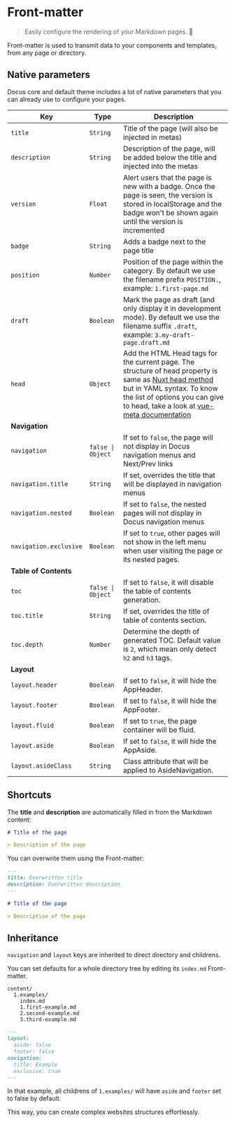 # Front-matter

> Easily configure the rendering of your Markdown pages. 📝

Front-matter is used to transmit data to your components and templates, from any page or directory.

## Native parameters

Docus core and default theme includes a lot of native parameters that you can already use to configure your pages.

| Key | Type | Description |
|---------|--------| -----|
| `title` | `String` | Title of the page (will also be injected in metas) |
| `description` | `String` | Description of the page, will be added below the title and injected into the metas |
| `version` | `Float` | Alert users that the page is new with a badge. Once the page is seen, the version is stored in localStorage and the badge won't be shown again until the version is incremented  |
| `badge` | `String` | Adds a badge next to the page title |
| `position` | `Number` | Position of the page within the category. By default we use the filename prefix `POSITION.`, example: `1.first-page.md` |
| `draft` | `Boolean` | Mark the page as draft (and only display it in development mode). By default we use the filename suffix `.draft`, example: `3.my-draft-page.draft.md` |
| `head` | `Object` | Add the HTML Head tags for the current page. The structure of head property is same as [Nuxt head method](https://nuxtjs.org/docs/2.x/components-glossary/pages-head/) but in YAML syntax. To know the list of options you can give to head, take a look at [vue-meta documentation](https://vue-meta.nuxtjs.org/api/#metainfo-properties) |
| **Navigation** | | |
| `navigation` | `false \| Object` | If set to `false`, the page will not display in Docus navigation menus and Next/Prev links |
| `navigation.title` | `String` | If set, overrides the title that will be displayed in navigation menus |
| `navigation.nested`| `Boolean`| If set to `false`, the nested pages will not display in Docus navigation menus |
| `navigation.exclusive` | `Boolean` | If set to `true`, other pages will not show in the left menu when user visiting the page or its nested pages. |
| **Table of Contents** | | |
| `toc` | `false \| Object` | If set to `false`, it will disable the table of contents generation. |
| `toc.title` | `String` | If set, overrides the title of table of contents section. |
| `toc.depth` | `Number` | Determine the depth of generated TOC. Default value is `2`, which mean only detect `h2` and `h3` tags. |
| **Layout** | | |
| `layout.header` | `Boolean` | If set to `false`, it will hide the AppHeader. |
| `layout.footer` | `Boolean` | If set to `false`, it will hide the AppFooter. |
| `layout.fluid` | `Boolean` | If set to `true`, the page container will be fluid. |
| `layout.aside` | `Boolean` | If set to `false`, it will hide the AppAside. |
| `layout.asideClass` | `String` | Class attribute that will be applied to AsideNavigation. |

## Shortcuts

The **title** and **description** are automatically filled in from the Markdown content:

```md
# Title of the page

> Description of the page
```

You can overwrite them using the Front-matter:

```md
---
title: Overwritten title
description: Overwritten description
---

# Title of the page

> Description of the page
```

## Inheritance

`navigation` and `layout` keys are inherited to direct directory and childrens.

You can set defaults for a whole directory tree by editing its `index.md` Front-matter.

``` [Directory structure]
content/
  1.examples/
    index.md
    1.first-example.md
    2.second-example.md
    3.third-example.md
```

```markdown [index.md]
---
layout:
  aside: false
  footer: false
navigation:
  title: Example
  exclusive: true
---
```

In that example, all childrens of `1.examples/` will have `aside` and `footer` set to false by default.

This way, you can create complex websites structures effortlessly.

